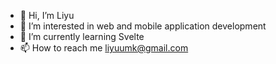 - 👋 Hi, I’m Liyu
- 👀 I’m interested in web and mobile application development
- 🌱 I’m currently learning Svelte 
- 📫 How to reach me liyuumk@gmail.com

<!---
Liyumk/Liyumk is a ✨ special ✨ repository because its `README.md` (this file) appears on your GitHub profile.
You can click the Preview link to take a look at your changes.
--->

